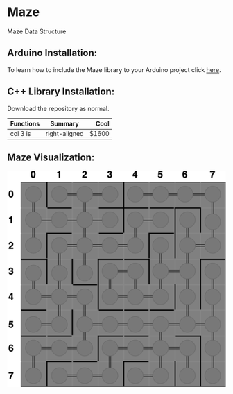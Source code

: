# Maze
Maze Data Structure

## Arduino Installation:
To learn how to include the Maze library to your Arduino project click [here](https://www.arduino.cc/en/guide/libraries#toc4). 

## C++ Library Installation:
Download the repository as normal.

| Functions     | Summary       | Cool  |
| ------------- |:-------------:| -----:|
| col 3 is      | right-aligned | $1600 |


## Maze Visualization:
![Alt Text](https://github.com/jimenezjose/Maze/blob/master/.images/Maze-Graph.png)

